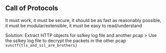 ## Call of Protocols
It must work, it must be secure, it should be as fast as reasonably possible, it must be modular/extensible, it must be easy to read/understand

Solution: Extract HTTP objects for sslkey log file and another pcap > Use the sslkey log file to decrypt the packets in the other pcap `sunctf{tls_and_ssl_are_brothers}`
